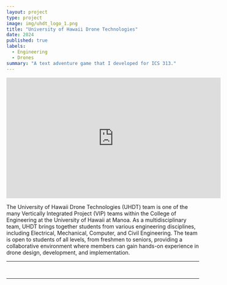 ```yaml
---
layout: project
type: project
image: img/uhdt_logo_1.png
title: "University of Hawaii Drone Technologies"
date: 2024
published: true
labels:
  - Engineering
  - Drones
summary: "A text adventure game that I developed for ICS 313."
---
```


<iframe width="560" height="315" src="https://www.youtube.com/embed/Ff6pcmQL3Yw?si=dQCnSHlVUW-q0Qq4" title="YouTube video player" frameborder="0" allow="accelerometer; autoplay; clipboard-write; encrypted-media; gyroscope; picture-in-picture; web-share" referrerpolicy="strict-origin-when-cross-origin" allowfullscreen></iframe>

The University of Hawaii Drone Technologies (UHDT) team is one of the many Vertically Integrated Project (VIP) teams within the College of Engineering at the University of Hawaii at Manoa. As a multidisciplinary team, UHDT brings together students from various engineering disciplines, including Electrical, Mechanical, Computer, and Civil Engineering. The team is open to students of all levels, from freshmen to seniors, providing a collaborative environment where members can gain hands-on experience in drone design, development, and implementation.

<hr>

<pre>

</pre>

<hr>
